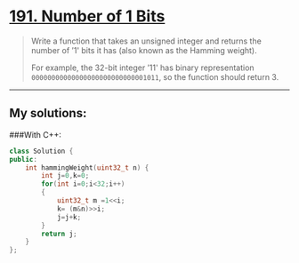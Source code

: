 [191. Number of 1 Bits](https://leetcode.com/problems/number-of-1-bits/)
=======================
>Write a function that takes an unsigned integer and returns the number of ’1' bits it has (also known as the Hamming weight).
>
>For example, the 32-bit integer ’11' has binary representation `00000000000000000000000000001011`, so the function should return 3.

----------
## My solutions:
###With C++:

```C++
class Solution {
public:
    int hammingWeight(uint32_t n) {
        int j=0,k=0;
        for(int i=0;i<32;i++)
        {
            uint32_t m =1<<i;
            k= (m&n)>>i;
            j=j+k;
        }
        return j;
    }
};
```